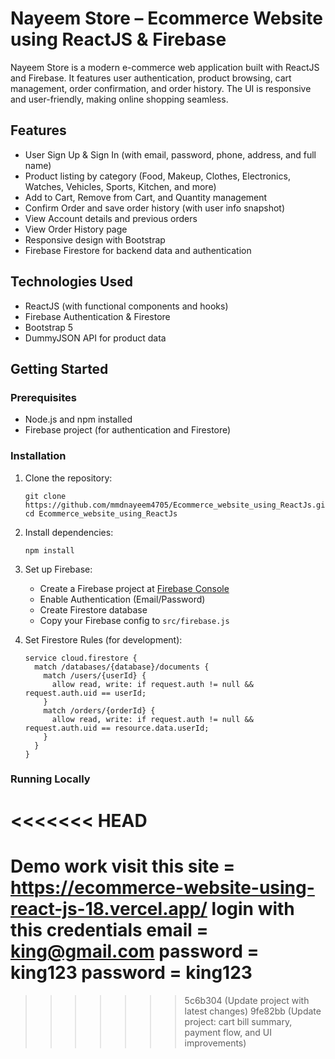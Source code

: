 # Nayeem Store – Ecommerce Website using ReactJS & Firebase

Nayeem Store is a modern e-commerce web application built with ReactJS and Firebase. It features user authentication, product browsing, cart management, order confirmation, and order history. The UI is responsive and user-friendly, making online shopping seamless.

## Features

- User Sign Up & Sign In (with email, password, phone, address, and full name)
- Product listing by category (Food, Makeup, Clothes, Electronics, Watches, Vehicles, Sports, Kitchen, and more)
- Add to Cart, Remove from Cart, and Quantity management
- Confirm Order and save order history (with user info snapshot)
- View Account details and previous orders
- View Order History page
- Responsive design with Bootstrap
- Firebase Firestore for backend data and authentication

## Technologies Used

- ReactJS (with functional components and hooks)
- Firebase Authentication & Firestore
- Bootstrap 5
- DummyJSON API for product data

## Getting Started

### Prerequisites

- Node.js and npm installed
- Firebase project (for authentication and Firestore)

### Installation

1. Clone the repository:
   ```
   git clone https://github.com/mmdnayeem4705/Ecommerce_website_using_ReactJs.git
   cd Ecommerce_website_using_ReactJs
   ```

2. Install dependencies:
   ```
   npm install
   ```

3. Set up Firebase:
   - Create a Firebase project at [Firebase Console](https://console.firebase.google.com/)
   - Enable Authentication (Email/Password)
   - Create Firestore database
   - Copy your Firebase config to `src/firebase.js`

4. Set Firestore Rules (for development):
   ```
   service cloud.firestore {
     match /databases/{database}/documents {
       match /users/{userId} {
         allow read, write: if request.auth != null && request.auth.uid == userId;
       }
       match /orders/{orderId} {
         allow read, write: if request.auth != null && request.auth.uid == resource.data.userId;
       }
     }
   }
   ```

### Running Locally

<<<<<<< HEAD
=======
Demo work
visit this site = https://ecommerce-website-using-react-js-18.vercel.app/
login with this credentials 
email = king@gmail.com
password = king123
password = king123
=======
>>>>>>> 5c6b304 (Update project with latest changes)
>>>>>>> 9fe82bb (Update project: cart bill summary, payment flow, and UI improvements)
